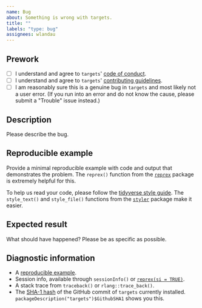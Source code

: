 ```yaml
---
name: Bug
about: Something is wrong with targets.
title: ""
labels: "type: bug"
assignees: wlandau
---
```


## Prework

* [ ] I understand and agree to `targets`' [code of conduct](https://github.com/wlandau/targets/blob/master/CODE_OF_CONDUCT.md).
* [ ] I understand and agree to `targets`' [contributing guidelines](https://github.com/wlandau/targets/blob/master/CONTRIBUTING.md).
* [ ] I am reasonably sure this is a genuine bug in `targets` and most likely not a user error. (If you run into an error and do not know the cause, please submit a "Trouble" issue instead.)

## Description

Please describe the bug.

## Reproducible example

Provide a minimal reproducible example with code and output that demonstrates the problem. The `reprex()` function from the [`reprex`](https://github.com/tidyverse/reprex) package is extremely helpful for this.

To help us read your code, please follow the [tidyverse style guide](https://style.tidyverse.org/). The `style_text()` and `style_file()` functions from the [`styler`](https://github.com/r-lib/styler) package make it easier.

## Expected result

What should have happened? Please be as specific as possible.

## Diagnostic information

* A [reproducible example](https://github.com/tidyverse/reprex).
* Session info, available through `sessionInfo()` or [`reprex(si = TRUE)`](https://github.com/tidyverse/reprex).
* A stack trace from `traceback()` or `rlang::trace_back()`.
* The [SHA-1 hash](https://git-scm.com/book/en/v1/Getting-Started-Git-Basics#Git-Has-Integrity) of the GitHub commit of `targets` currently installed. `packageDescription("targets")$GithubSHA1` shows you this.
